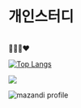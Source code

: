 <h1>개인스터디</h1> <br>
💖🥰😝❤️


[![Top Langs](https://github-readme-stats.vercel.app/api/top-langs/?username=applejam)](https://github.com/applejam/github-readme-stats)

<img src="http://mazandi.herokuapp.com/api?handle={김지민}&theme=cold"/>

![mazandi profile](http://mazandi.herokuapp.com/api?handle={kimjm0304}&theme=cold)

